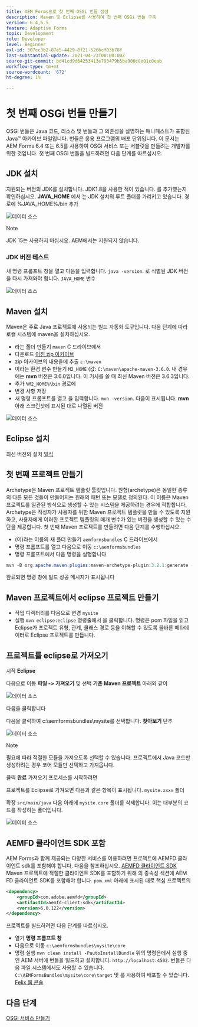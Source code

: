 ```yaml
---
title: AEM Forms으로 첫 번째 OSGi 번들 생성
description: Maven 및 Eclipse를 사용하여 첫 번째 OSGi 번들 구축
version: 6.4,6.5
feature: Adaptive Forms
topic: Development
role: Developer
level: Beginner
exl-id: 307cc3b2-87e5-4429-8f21-5266cf03b78f
last-substantial-update: 2021-04-23T00:00:00Z
source-git-commit: bd41cd9d64253413e793479b5ba900c8e01c0eab
workflow-type: tm+mt
source-wordcount: '672'
ht-degree: 1%

---
```


# 첫 번째 OSGi 번들 만들기

OSGi 번들은 Java 코드, 리소스 및 번들과 그 의존성을 설명하는 매니페스트가 포함된 Java™ 아카이브 파일입니다. 번들은 응용 프로그램의 배포 단위입니다. 이 문서는 AEM Forms 6.4 또는 6.5를 사용하여 OSGi 서비스 또는 서블릿을 만들려는 개발자를 위한 것입니다. 첫 번째 OSGi 번들을 빌드하려면 다음 단계를 따르십시오.


## JDK 설치

지원되는 버전의 JDK를 설치합니다. JDK1.8을 사용한 적이 있습니다. 를 추가했는지 확인하십시오. **JAVA_HOME** 에서 는 JDK 설치의 루트 폴더를 가리키고 있습니다.
경로에 %JAVA_HOME%/bin 추가

![데이터 소스](assets/java-home.JPG)

>[!NOTE]
> JDK 15는 사용하지 마십시오. AEM에서는 지원되지 않습니다.

### JDK 버전 테스트

새 명령 프롬프트 창을 열고 다음을 입력합니다. `java -version`. 로 식별된 JDK 버전을 다시 가져와야 합니다. `JAVA_HOME` 변수

![데이터 소스](assets/java-version.JPG)

## Maven 설치

Maven은 주로 Java 프로젝트에 사용되는 빌드 자동화 도구입니다. 다음 단계에 따라 로컬 시스템에 maven을 설치하십시오.

* 라는 폴더 만들기 `maven` C 드라이브에서
* 다운로드 [이진 zip 아카이브](https://maven.apache.org/download.cgi)
* zip 아카이브의 내용을에 추출 `c:\maven`
* 이라는 환경 변수 만들기 `M2_HOME` (값: `C:\maven\apache-maven-3.6.0`. 내 경우에는 **mvn** 버전은 3.6.0입니다. 이 기사를 쓸 때 최신 Maven 버전은 3.6.3입니다.
* 추가 `%M2_HOME%\bin` 경로에
* 변경 사항 저장
* 새 명령 프롬프트를 열고 을 입력합니다. `mvn -version`. 다음이 표시됩니다. **mvn** 아래 스크린샷에 표시된 대로 나열된 버전

![데이터 소스](assets/mvn-version.JPG)


## Eclipse 설치

최신 버전의 설치 [일식](https://www.eclipse.org/downloads/)

## 첫 번째 프로젝트 만들기

Archetype은 Maven 프로젝트 템플릿 툴킷입니다. 원형(archetype)은 동일한 종류의 다른 모든 것들이 만들어지는 원래의 패턴 또는 모델로 정의된다. 이 이름은 Maven 프로젝트를 일관된 방식으로 생성할 수 있는 시스템을 제공하려는 경우에 적합합니다. Archetype은 작성자가 사용자를 위한 Maven 프로젝트 템플릿을 만들 수 있도록 지원하고, 사용자에게 이러한 프로젝트 템플릿의 매개 변수가 있는 버전을 생성할 수 있는 수단을 제공합니다.
첫 번째 Maven 프로젝트를 만들려면 다음 단계를 수행하십시오.

* (이)라는 이름의 새 폴더 만들기 `aemformsbundles` C 드라이브에서
* 명령 프롬프트를 열고 다음으로 이동 `c:\aemformsbundles`
* 명령 프롬프트에서 다음 명령을 실행합니다

```java
mvn -B org.apache.maven.plugins:maven-archetype-plugin:3.2.1:generate -D archetypeGroupId=com.adobe.aem -D archetypeArtifactId=aem-project-archetype -D archetypeVersion=36 -D appTitle="My Site" -D appId="mysite" -D groupId="com.mysite" -D aemVersion=6.5.13
```

완료되면 명령 창에 빌드 성공 메시지가 표시됩니다

## Maven 프로젝트에서 eclipse 프로젝트 만들기

* 작업 디렉터리를 다음으로 변경 `mysite`
* 실행 `mvn eclipse:eclipse` 명령줄에서 을 클릭합니다. 명령은 pom 파일을 읽고 Eclipse가 프로젝트 유형, 관계, 클래스 경로 등을 이해할 수 있도록 올바른 메타데이터로 Eclipse 프로젝트를 만듭니다.

## 프로젝트를 eclipse로 가져오기

시작 **Eclipse**

다음으로 이동 **파일 -> 가져오기** 및 선택 **기존 Maven 프로젝트** 아래와 같이

![데이터 소스](assets/import-mvn-project.JPG)

다음을 클릭합니다

다음을 클릭하여 c:\aemformsbundles\mysite를 선택합니다. **찾아보기** 단추

![데이터 소스](assets/mysite-eclipse-project.png)

>[!NOTE]
>필요에 따라 적절한 모듈을 가져오도록 선택할 수 있습니다. 프로젝트에서 Java 코드만 생성하려는 경우 코어 모듈만 선택하고 가져옵니다.

클릭 **완료** 가져오기 프로세스를 시작하려면

프로젝트를 Eclipse로 가져오면 다음과 같은 항목이 표시됩니다. `mysite.xxxx` 폴더

확장 `src/main/java` 다음 아래에 `mysite.core` 폴더를 삭제합니다. 이는 대부분의 코드를 작성하는 폴더입니다.

![데이터 소스](assets/mysite-core-project.png)

## AEMFD 클라이언트 SDK 포함

AEM Forms과 함께 제공되는 다양한 서비스를 이용하려면 프로젝트에 AEMFD 클라이언트 sdk를 포함해야 합니다. 다음을 참조하십시오. [AEMFD 클라이언트 SDK](https://mvnrepository.com/artifact/com.adobe.aemfd/aemfd-client-sdk) Maven 프로젝트에 적절한 클라이언트 SDK를 포함하기 위해 의 종속성 섹션에 AEM FD 클라이언트 SDK를 포함해야 합니다. `pom.xml` 아래에 표시된 대로 핵심 프로젝트의

```xml
<dependency>
    <groupId>com.adobe.aemfd</groupId>
    <artifactId>aemfd-client-sdk</artifactId>
    <version>6.0.122</version>
</dependency>
```

프로젝트를 빌드하려면 다음 단계를 따르십시오.

* 열기 **명령 프롬프트 창**
* 다음으로 이동 `c:\aemformsbundles\mysite\core`
* 명령 실행 `mvn clean install -PautoInstallBundle`
위의 명령은에서 실행 중인 AEM 서버에 번들을 빌드하고 설치합니다. `http://localhost:4502`. 번들은 다음 파일 시스템에서도 사용할 수 있습니다.
   `C:\AEMFormsBundles\mysite\core\target` 및 를 사용하여 배포할 수 있습니다. [Felix 웹 콘솔](http://localhost:4502/system/console/bundles)

## 다음 단계

[OSGi 서비스 만들기](./create-osgi-service.md)

